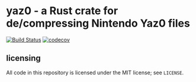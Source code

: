 # yaz0 - a Rust crate for de/compressing Nintendo Yaz0 files

[![Build Status](https://travis-ci.com/gcnhax/yaz0-rs.svg?branch=master)](https://travis-ci.com/gcnhax/yaz0-rs) [![codecov](https://codecov.io/gh/gcnhax/yaz0-rs/branch/master/graph/badge.svg)](https://codecov.io/gh/gcnhax/yaz0-rs)

## licensing
All code in this repository is licensed under the MIT license; see `LICENSE`.

